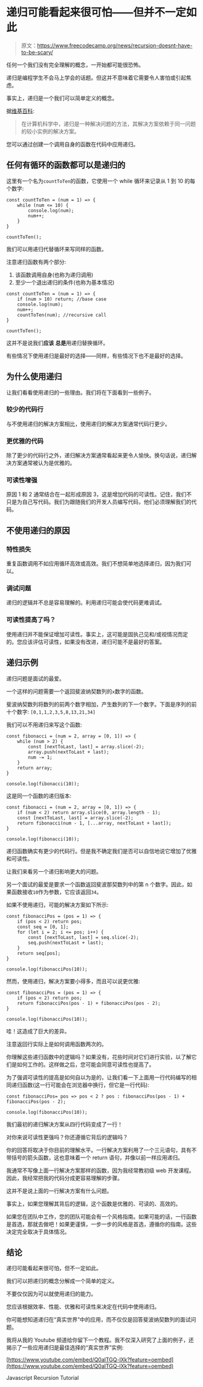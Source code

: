 # 递归可能看起来很可怕——但并不一定如此

> 原文：<https://www.freecodecamp.org/news/recursion-doesnt-have-to-be-scary/>

任何一个我们没有完全理解的概念，一开始都可能很恐怖。

递归是编程学生不会马上学会的话题。但这并不意味着它需要令人害怕或引起焦虑。

事实上，递归是一个我们可以简单定义的概念。

据[维基百科](https://en.wikipedia.org/wiki/Recursion_(computer_science)):

> 在计算机科学中，递归是一种解决问题的方法，其解决方案依赖于同一问题的较小实例的解决方案。

您可以通过创建一个调用自身的函数在代码中应用递归。

## 任何有循环的函数都可以是递归的

这里有一个名为`countToTen`的函数，它使用一个 while 循环来记录从 1 到 10 的每个数字:

```
const countToTen = (num = 1) => {
    while (num <= 10) {
        console.log(num);
        num++;
    }
}

countToTen(); 
```

我们可以用递归代替循环来写同样的函数。

注意递归函数有两个部分:

1.  该函数调用自身(也称为递归调用)
2.  至少一个退出递归的条件(也称为基本情况)

```
const countToTen = (num = 1) => {
    if (num > 10) return; //base case
    console.log(num);
    num++;
    countToTen(num); //recursive call
}

countToTen(); 
```

这并不是说我们**应该** **总是**用递归替换循环。

有些情况下使用递归是最好的选择——同样，有些情况下也不是最好的选择。

## 为什么使用递归

让我们看看使用递归的一些理由。我们将在下面看到一些例子。

### 较少的代码行

与不使用递归的解决方案相比，使用递归的解决方案通常代码行更少。

### 更优雅的代码

除了更少的代码行之外，递归解决方案通常看起来更令人愉快。换句话说，递归解决方案通常被认为是优雅的。

### 可读性增强

原因 1 和 2 通常结合在一起形成原因 3，这是增加代码的可读性。记住，我们不只是为自己写代码。我们为跟随我们的开发人员编写代码，他们必须理解我们的代码。

## 不使用递归的原因

### 特性损失

重复函数调用不如应用循环高效或高效。我们不想简单地选择递归，因为我们可以。

### 调试问题

递归的逻辑并不总是容易理解的。利用递归可能会使代码更难调试。

### 可读性提高了吗？

使用递归并不能保证增加可读性。事实上，这可能是固执己见和/或视情况而定的。您应该评估可读性，如果没有改进，递归可能不是最好的答案。

## 递归示例

递归问题是面试的最爱。

一个这样的问题需要一个返回斐波纳契数列的`x`数字的函数。

斐波纳契数列将数列的前两个数字相加，产生数列的下一个数字。下面是序列的前十个数字:
`[0,1,1,2,3,5,8,13,21,34]`

我们可以不用递归来写这个函数:

```
const fibonacci = (num = 2, array = [0, 1]) => {
    while (num > 2) {
        const [nextToLast, last] = array.slice(-2);
        array.push(nextToLast + last);
        num -= 1;
    }
    return array;
}

console.log(fibonacci(10)); 
```

这是同一个函数的递归版本:

```
const fibonacci = (num = 2, array = [0, 1]) => {
    if (num < 2) return array.slice(0, array.length - 1);
    const [nextToLast, last] = array.slice(-2);
    return fibonacci(num - 1, [...array, nextToLast + last]);
}

console.log(fibonacci(10)); 
```

递归函数确实有更少的代码行。但是我不确定我们是否可以自信地说它增加了优雅和可读性。

让我们来看另一个递归影响更大的问题。

另一个面试的最爱是要求一个函数返回斐波那契数列中的第 n 个数字。因此，如果函数接收`10`作为参数，它应该返回`34`。

如果不使用递归，可能的解决方案如下所示:

```
const fibonacciPos = (pos = 1) => {
    if (pos < 2) return pos;
    const seq = [0, 1];
    for (let i = 2; i <= pos; i++) {
        const [nextToLast, last] = seq.slice(-2);
        seq.push(nextToLast + last);
    }
    return seq[pos];
}

console.log(fibonacciPos(10)); 
```

然而，使用递归，解决方案要小得多，而且可以说更优雅:

```
const fibonacciPos = (pos = 1) => {
    if (pos < 2) return pos;
    return fibonacciPos(pos - 1) + fibonacciPos(pos - 2);
}

console.log(fibonacciPos(10)); 
```

哇！这造成了巨大的差异。

注意返回行实际上是如何调用函数两次的。

你理解这些递归函数中的逻辑吗？如果没有，花些时间对它们进行实验，以了解它们是如何工作的。这样做之后，您可能会同意可读性也提高了。

为了强调可读性的提高是如何自以为是的，让我们看一下上面用一行代码编写的相同递归函数(这一行可能会在浏览器中换行，但它是一行代码):

```
const fibonacciPos= pos => pos < 2 ? pos : fibonacciPos(pos - 1) + fibonacciPos(pos - 2);

console.log(fibonacciPos(10)); 
```

我们最初的递归解决方案从四行代码变成了一行！

对你来说可读性更强吗？你还遵循它背后的逻辑吗？

你的回答将取决于你目前的理解水平。一行解决方案利用了一个三元语句，具有不带括号的箭头函数，这也意味着一个 return 语句，并像以前一样应用递归。

我通常不写像上面一行解决方案那样的函数，因为我经常教初级 web 开发课程。因此，我经常把我的代码分成更容易理解的步骤。

这并不是说上面的一行解决方案有什么问题。

事实上，如果您理解其背后的逻辑，这个函数是优雅的、可读的、高效的。

如果您在团队中工作，您的团队可能会有一个风格指南。如果可能的话，一行函数是首选，那就去做吧！如果更谨慎，一步一步的风格是首选，遵循你的指南。这些决定完全取决于具体情况。

## 结论

递归可能看起来很可怕，但不一定如此。

我们可以把递归的概念分解成一个简单的定义。

不要仅仅因为可以就使用递归的能力。

您应该根据效率、性能、优雅和可读性来决定在代码中使用递归。

你可能想知道递归在“真实世界”中的应用，而不仅仅是回答斐波纳契数列的面试问题。

我将从我的 Youtube 频道给你留下一个教程。我不仅深入研究了上面的例子，还揭示了一些应用递归是最佳选择的“真实世界”实例:

[https://www.youtube.com/embed/Q0alTGQ-lXk?feature=oembed](https://www.youtube.com/embed/Q0alTGQ-lXk?feature=oembed)

Javascript Recursion Tutorial